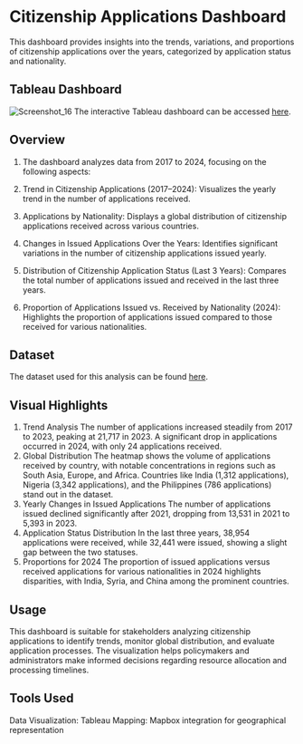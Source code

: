 # Citizenship Applications Dashboard
This dashboard provides insights into the trends, variations, and proportions of citizenship applications over the years, categorized by application status and nationality.

## Tableau Dashboard
![Screenshot_16](https://github.com/user-attachments/assets/36c41b65-ea96-4d8a-9875-6eb7c334fa9c)
The interactive Tableau dashboard can be accessed [here](https://public.tableau.com/views/CitizenshipapplicationsandcertificatesissuedDashboard/CitizenshipApplicationsDashboard?:language=en-US&:sid=&:redirect=auth&:display_count=n&:origin=viz_share_link).

## Overview
1. The dashboard analyzes data from 2017 to 2024, focusing on the following aspects:

2. Trend in Citizenship Applications (2017–2024):
Visualizes the yearly trend in the number of applications received.

3. Applications by Nationality:
Displays a global distribution of citizenship applications received across various countries.

4. Changes in Issued Applications Over the Years:
Identifies significant variations in the number of citizenship applications issued yearly.

5. Distribution of Citizenship Application Status (Last 3 Years):
Compares the total number of applications issued and received in the last three years.

6. Proportion of Applications Issued vs. Received by Nationality (2024):
Highlights the proportion of applications issued compared to those received for various nationalities.


## Dataset
The dataset used for this analysis can be found [here](https://github.com/Soyonbarman/Citizenship-Applications-Dashboard/blob/main/Visa%20applications%20and%20decisions.csv).



## Visual Highlights
1. Trend Analysis
The number of applications increased steadily from 2017 to 2023, peaking at 21,717 in 2023.
A significant drop in applications occurred in 2024, with only 24 applications received.
2. Global Distribution
The heatmap shows the volume of applications received by country, with notable concentrations in regions such as South Asia, Europe, and Africa.
Countries like India (1,312 applications), Nigeria (3,342 applications), and the Philippines (786 applications) stand out in the dataset.
3. Yearly Changes in Issued Applications
The number of applications issued declined significantly after 2021, dropping from 13,531 in 2021 to 5,393 in 2023.
4. Application Status Distribution
In the last three years, 38,954 applications were received, while 32,441 were issued, showing a slight gap between the two statuses.
5. Proportions for 2024
The proportion of issued applications versus received applications for various nationalities in 2024 highlights disparities, with India, Syria, and China among the prominent countries.

## Usage
This dashboard is suitable for stakeholders analyzing citizenship applications to identify trends, monitor global distribution, and evaluate application processes. The visualization helps policymakers and administrators make informed decisions regarding resource allocation and processing timelines.

## Tools Used
Data Visualization: Tableau
Mapping: Mapbox integration for geographical representation

